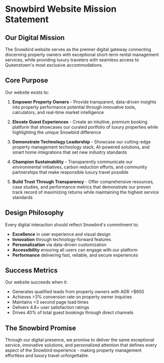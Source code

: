 # Snowbird Website Mission Statement

## Our Digital Mission

The Snowbird website serves as the premier digital gateway connecting discerning property owners
with exceptional short-term rental management services, while providing luxury travelers with
seamless access to Queenstown's most exclusive accommodations.

## Core Purpose

Our website exists to:

1. **Empower Property Owners** - Provide transparent, data-driven insights into property performance
   potential through innovative tools, calculators, and real-time market intelligence

2. **Elevate Guest Experiences** - Create an intuitive, premium booking platform that showcases our
   curated portfolio of luxury properties while highlighting the unique Snowbird difference

3. **Demonstrate Technology Leadership** - Showcase our cutting-edge property management technology
   stack, AI-powered solutions, and smart home integrations that set new industry standards

4. **Champion Sustainability** - Transparently communicate our environmental initiatives, carbon
   reduction efforts, and community partnerships that make responsible luxury travel possible

5. **Build Trust Through Transparency** - Offer comprehensive resources, case studies, and
   performance metrics that demonstrate our proven track record of maximizing returns while
   maintaining the highest service standards

## Design Philosophy

Every digital interaction should reflect Snowbird's commitment to:

- **Excellence** in user experience and visual design
- **Innovation** through technology-forward features
- **Personalization** via data-driven customization
- **Accessibility** ensuring all users can engage with our platform
- **Performance** delivering fast, reliable, and secure experiences

## Success Metrics

Our website succeeds when it:

- Generates qualified leads from property owners with ADR >$650
- Achieves >3% conversion rate on property owner inquiries
- Maintains <3 second page load times
- Delivers 4.8+ user satisfaction ratings
- Drives 40% of total guest bookings through direct channels

## The Snowbird Promise

Through our digital presence, we promise to deliver the same exceptional service, innovative
solutions, and personalized attention that defines every aspect of the Snowbird experience - making
property management effortless and luxury travel unforgettable.
